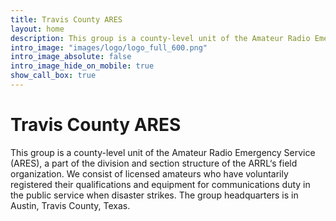 ```yaml
---
title: Travis County ARES
layout: home
description: This group is a county-level unit of the Amateur Radio Emergency Service (ARES), a part of the division and section structure of the ARRL‘s field organization.
intro_image: "images/logo/logo_full_600.png"
intro_image_absolute: false
intro_image_hide_on_mobile: true
show_call_box: true
---
```


# Travis County ARES

This group is a county-level unit of the Amateur Radio Emergency Service (ARES), a part of the division and section structure of the ARRL‘s field organization. We consist of licensed amateurs who have voluntarily registered their qualifications and equipment for communications duty in the public service when disaster strikes. The group headquarters is in Austin, Travis County, Texas.
